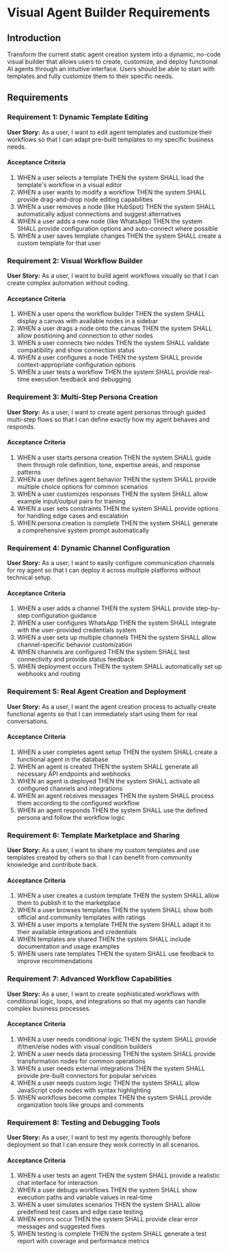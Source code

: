 # Visual Agent Builder Requirements

## Introduction

Transform the current static agent creation system into a dynamic, no-code visual builder that allows users to create, customize, and deploy functional AI agents through an intuitive interface. Users should be able to start with templates and fully customize them to their specific needs.

## Requirements

### Requirement 1: Dynamic Template Editing

**User Story:** As a user, I want to edit agent templates and customize their workflows so that I can adapt pre-built templates to my specific business needs.

#### Acceptance Criteria

1. WHEN a user selects a template THEN the system SHALL load the template's workflow in a visual editor
2. WHEN a user wants to modify a workflow THEN the system SHALL provide drag-and-drop node editing capabilities
3. WHEN a user removes a node (like HubSpot) THEN the system SHALL automatically adjust connections and suggest alternatives
4. WHEN a user adds a new node (like WhatsApp) THEN the system SHALL provide configuration options and auto-connect where possible
5. WHEN a user saves template changes THEN the system SHALL create a custom template for that user

### Requirement 2: Visual Workflow Builder

**User Story:** As a user, I want to build agent workflows visually so that I can create complex automation without coding.

#### Acceptance Criteria

1. WHEN a user opens the workflow builder THEN the system SHALL display a canvas with available nodes in a sidebar
2. WHEN a user drags a node onto the canvas THEN the system SHALL allow positioning and connection to other nodes
3. WHEN a user connects two nodes THEN the system SHALL validate compatibility and show connection status
4. WHEN a user configures a node THEN the system SHALL provide context-appropriate configuration options
5. WHEN a user tests a workflow THEN the system SHALL provide real-time execution feedback and debugging

### Requirement 3: Multi-Step Persona Creation

**User Story:** As a user, I want to create agent personas through guided multi-step flows so that I can define exactly how my agent behaves and responds.

#### Acceptance Criteria

1. WHEN a user starts persona creation THEN the system SHALL guide them through role definition, tone, expertise areas, and response patterns
2. WHEN a user defines agent behavior THEN the system SHALL provide multiple choice options for common scenarios
3. WHEN a user customizes responses THEN the system SHALL allow example input/output pairs for training
4. WHEN a user sets constraints THEN the system SHALL provide options for handling edge cases and escalation
5. WHEN persona creation is complete THEN the system SHALL generate a comprehensive system prompt automatically

### Requirement 4: Dynamic Channel Configuration

**User Story:** As a user, I want to easily configure communication channels for my agent so that I can deploy it across multiple platforms without technical setup.

#### Acceptance Criteria

1. WHEN a user adds a channel THEN the system SHALL provide step-by-step configuration guidance
2. WHEN a user configures WhatsApp THEN the system SHALL integrate with the user-provided credentials system
3. WHEN a user sets up multiple channels THEN the system SHALL allow channel-specific behavior customization
4. WHEN channels are configured THEN the system SHALL test connectivity and provide status feedback
5. WHEN deployment occurs THEN the system SHALL automatically set up webhooks and routing

### Requirement 5: Real Agent Creation and Deployment

**User Story:** As a user, I want the agent creation process to actually create functional agents so that I can immediately start using them for real conversations.

#### Acceptance Criteria

1. WHEN a user completes agent setup THEN the system SHALL create a functional agent in the database
2. WHEN an agent is created THEN the system SHALL generate all necessary API endpoints and webhooks
3. WHEN an agent is deployed THEN the system SHALL activate all configured channels and integrations
4. WHEN an agent receives messages THEN the system SHALL process them according to the configured workflow
5. WHEN an agent responds THEN the system SHALL use the defined persona and follow the workflow logic

### Requirement 6: Template Marketplace and Sharing

**User Story:** As a user, I want to share my custom templates and use templates created by others so that I can benefit from community knowledge and contribute back.

#### Acceptance Criteria

1. WHEN a user creates a custom template THEN the system SHALL allow them to publish it to the marketplace
2. WHEN a user browses templates THEN the system SHALL show both official and community templates with ratings
3. WHEN a user imports a template THEN the system SHALL adapt it to their available integrations and credentials
4. WHEN templates are shared THEN the system SHALL include documentation and usage examples
5. WHEN users rate templates THEN the system SHALL use feedback to improve recommendations

### Requirement 7: Advanced Workflow Capabilities

**User Story:** As a user, I want to create sophisticated workflows with conditional logic, loops, and integrations so that my agents can handle complex business processes.

#### Acceptance Criteria

1. WHEN a user needs conditional logic THEN the system SHALL provide if/then/else nodes with visual condition builders
2. WHEN a user needs data processing THEN the system SHALL provide transformation nodes for common operations
3. WHEN a user needs external integrations THEN the system SHALL provide pre-built connectors for popular services
4. WHEN a user needs custom logic THEN the system SHALL allow JavaScript code nodes with syntax highlighting
5. WHEN workflows become complex THEN the system SHALL provide organization tools like groups and comments

### Requirement 8: Testing and Debugging Tools

**User Story:** As a user, I want to test my agents thoroughly before deployment so that I can ensure they work correctly in all scenarios.

#### Acceptance Criteria

1. WHEN a user tests an agent THEN the system SHALL provide a realistic chat interface for interaction
2. WHEN a user debugs workflows THEN the system SHALL show execution paths and variable values in real-time
3. WHEN a user simulates scenarios THEN the system SHALL allow predefined test cases and edge case testing
4. WHEN errors occur THEN the system SHALL provide clear error messages and suggested fixes
5. WHEN testing is complete THEN the system SHALL generate a test report with coverage and performance metrics